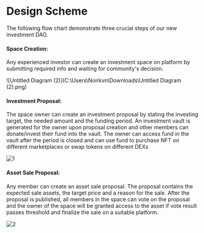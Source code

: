 # Design Scheme 

The following flow chart demonstrate three crucial steps of our new investment DAO.



#### Space Creation:

Any experienced investor can create an investment space on platform by submitting required info and waiting for community's decision.

![Untitled Diagram (2)](C:\Users\Noirkvn\Downloads\Untitled Diagram (2).png)

#### Investment Proposal:

The space owner can create an investment proposal by stating the investing target, the needed amount and the funding period. An investment vault is generated for the owner upon proposal creation and other members can donate/invest their fund into the vault. The owner can access fund in the vault after the period is closed and can use fund to purchase NFT on different marketplaces or swap tokens on different DEXs

![1](C:\Users\Noirkvn\Downloads\1.png)

#### Asset Sale Proposal:

Any member can create an asset sale proposal. The proposal contains the expected sale assets, the target price and a reason for the sale. After the proposal is published, all members in the space can vote on the proposal and the owner of the space will be granted access to the asset if vote result passes threshold and finalize the sale on a suitable platform.

![2](C:\Users\Noirkvn\Downloads\2.png)